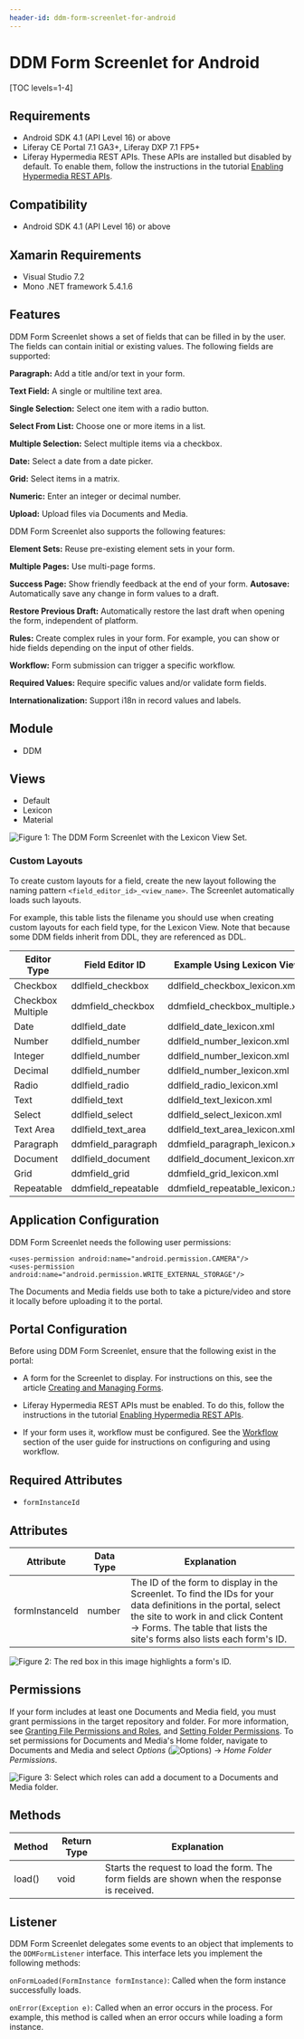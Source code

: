 ```yaml
---
header-id: ddm-form-screenlet-for-android
---
```


# DDM Form Screenlet for Android

[TOC levels=1-4]

## Requirements

-   Android SDK 4.1 (API Level 16) or above
-   Liferay CE Portal 7.1 GA3+, Liferay DXP 7.1 FP5+
-   Liferay Hypermedia REST APIs. These APIs are installed but disabled by 
    default. To enable them, follow the instructions in the tutorial 
    [Enabling Hypermedia REST APIs](/docs/7-1/tutorials/-/knowledge_base/t/enabling-hypermedia-rest-apis). 

## Compatibility

-   Android SDK 4.1 (API Level 16) or above

## Xamarin Requirements

-   Visual Studio 7.2
-   Mono .NET framework 5.4.1.6

## Features

DDM Form Screenlet shows a set of fields that can be filled in by the user. The 
fields can contain initial or existing values. The following fields are 
supported: 

**Paragraph:** Add a title and/or text in your form.

**Text Field:** A single or multiline text area.

**Single Selection:** Select one item with a radio button.

**Select From List:** Choose one or more items in a list.

**Multiple Selection:** Select multiple items via a checkbox.

**Date:** Select a date from a date picker.

**Grid:** Select items in a matrix.

**Numeric:** Enter an integer or decimal number.

**Upload:** Upload files via Documents and Media.

DDM Form Screenlet also supports the following features:

**Element Sets:** Reuse pre-existing element sets in your form. 

**Multiple Pages:** Use multi-page forms. 

**Success Page:** Show friendly feedback at the end of your form. 
**Autosave:** Automatically save any change in form values to a draft.

**Restore Previous Draft:** Automatically restore the last draft when 
opening the form, independent of platform.

**Rules:** Create complex rules in your form. For example, you can show or 
hide fields depending on the input of other fields.

**Workflow:** Form submission can trigger a specific workflow.

**Required Values:** Require specific values and/or validate form fields. 

**Internationalization:** Support i18n in record values and labels.

## Module

-   DDM

## Views

-   Default
-   Lexicon
-   Material

![Figure 1: The DDM Form Screenlet with the Lexicon View Set.](../../../images/screens-android-ddm-form-screenlet-lexicon-view.png)

### Custom Layouts

To create custom layouts for a field, create the new layout following the naming 
pattern `<field_editor_id>_<view_name>`. The Screenlet automatically loads such 
layouts. 

For example, this table lists the filename you should use when creating custom 
layouts for each field type, for the Lexicon View. Note that because some DDM 
fields inherit from DDL, they are referenced as DDL. 

<table class="table table-striped table-bordered">
<thead>
<tr>
<th>Editor Type</th>
<th>Field Editor ID</th>
<th>Example Using Lexicon View</th>
</tr>
</thead>
<tbody>
<tr>
<td>Checkbox</td>
<td>ddlfield_checkbox</td>
<td>ddlfield_checkbox_lexicon.xml</td>
</tr>
<tr>
<td>Checkbox Multiple</td>
<td>ddmfield_checkbox</td>
<td>ddmfield_checkbox_multiple.xml</td>
</tr>
<tr>
<td>Date</td>
<td>ddlfield_date</td>
<td>ddlfield_date_lexicon.xml</td>
</tr>
<tr>
<td>Number</td>
<td>ddlfield_number</td>
<td>ddlfield_number_lexicon.xml</td>
</tr>
<tr>
<td>Integer</td>
<td>ddlfield_number</td>
<td>ddlfield_number_lexicon.xml</td>
</tr>
<tr>
<td>Decimal</td>
<td>ddlfield_number</td>
<td>ddlfield_number_lexicon.xml</td>
</tr>
<tr>
<td>Radio</td>
<td>ddlfield_radio</td>
<td>ddlfield_radio_lexicon.xml</td>
</tr>
<tr>
<td>Text</td>
<td>ddlfield_text</td>
<td>ddlfield_text_lexicon.xml</td>
</tr>
<tr>
<td>Select</td>
<td>ddlfield_select</td>
<td>ddlfield_select_lexicon.xml</td>
</tr>
<tr>
<td>Text Area</td>
<td>ddlfield_text_area</td>
<td>ddlfield_text_area_lexicon.xml</td>
</tr>
<tr>
<td>Paragraph</td>
<td>ddmfield_paragraph</td>
<td>ddmfield_paragraph_lexicon.xml</td>
</tr>
<tr>
<td>Document</td>
<td>ddlfield_document</td>
<td>ddlfield_document_lexicon.xml</td>
</tr>
<tr>
<td>Grid</td>
<td>ddmfield_grid</td>
<td>ddmfield_grid_lexicon.xml</td>
</tr>
<tr>
<td>Repeatable</td>
<td>ddmfield_repeatable</td>
<td>ddmfield_repeatable_lexicon.xml</td>
</tr>
</tbody>
</table>

## Application Configuration

DDM Form Screenlet needs the following user permissions:

    <uses-permission android:name="android.permission.CAMERA"/>
    <uses-permission android:name="android.permission.WRITE_EXTERNAL_STORAGE"/>

The Documents and Media fields use both to take a picture/video and store it 
locally before uploading it to the portal. 

## Portal Configuration

Before using DDM Form Screenlet, ensure that the following exist in the portal: 

-   A form for the Screenlet to display. For instructions on this, see the 
    article 
    [Creating and Managing Forms](/docs/7-1/user/-/knowledge_base/u/creating-and-managing-forms). 

-   Liferay Hypermedia REST APIs must be enabled. To do this, follow the 
    instructions in the tutorial 
    [Enabling Hypermedia REST APIs](/docs/7-1/tutorials/-/knowledge_base/t/enabling-hypermedia-rest-apis). 

-   If your form uses it, workflow must be configured. See the 
    [Workflow](/docs/7-1/user/-/knowledge_base/u/workflow) 
    section of the user guide for instructions on configuring and using 
    workflow. 

## Required Attributes

-   `formInstanceId`

## Attributes

<table class="table table-striped table-bordered">
<thead>
<tr>
<th>Attribute</th>
<th>Data Type</th>
<th>Explanation</th>
</tr>
</thead>
<tbody>
<tr>
<td>formInstanceId</td>
<td>number</td>
<td>The ID of the form to display in the Screenlet. To find the IDs for your data definitions in the portal, select the site to work in and click Content &rarr; Forms. The table that lists the site's forms also lists each form's ID.</td>
</tr>
</tbody>
</table>

![Figure 2: The red box in this image highlights a form's ID.](../../../images/screens-portal-ddm-form-id.png)

## Permissions

If your form includes at least one Documents and Media field, you must grant 
permissions in the target repository and folder. For more information, see 
[Granting File Permissions and Roles](/docs/7-1/user/-/knowledge_base/u/adding-files-to-a-document-library#granting-file-permissions-and-roles), 
and 
[Setting Folder Permissions](/docs/7-1/user/-/knowledge_base/u/creating-folders#setting-folder-permissions).
To set permissions for Documents and Media's Home folder, navigate to Documents 
and Media and select 
*Options* 
(![Options](../../../images/icon-options.png)) 
&rarr; *Home Folder Permissions*. 

![Figure 3: Select which roles can add a document to a Documents and Media folder.](../../../images/screens-portal-permission-folder-add.png)

## Methods

<table class="table table-striped table-bordered">
<thead>
<tr>
<th>Method</th>
<th>Return Type</th>
<th>Explanation</th>
</tr>
</thead>
<tbody>
<tr>
<td>load()</td>
<td>void</td>
<td>Starts the request to load the form. The form fields are shown when the response is received.</td>
</tr>
</tbody>
</table>

## Listener

DDM Form Screenlet delegates some events to an object that implements to the 
`DDMFormListener` interface. This interface lets you implement the following 
methods:

`onFormLoaded(FormInstance formInstance)`: Called when the form instance 
successfully loads. 

`onError(Exception e)`: Called when an error occurs in the process. For 
example, this method is called when an error occurs while loading a form 
instance. 
